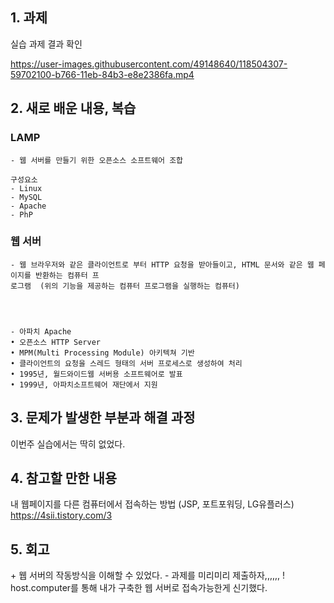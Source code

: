 
## 1. 과제 


실습 과제 결과 확인

https://user-images.githubusercontent.com/49148640/118504307-59702100-b766-11eb-84b3-e8e2386fa.mp4
  
    
      

## 2. 새로 배운 내용, 복습

### LAMP 

~~~
- 웹 서버를 만들기 위한 오픈소스 소프트웨어 조합  

구성요소
- Linux  
- MySQL  
- Apache  
- PhP  
~~~
  
    
      


### 웹 서버

~~~
- 웹 브라우저와 같은 클라이언트로 부터 HTTP 요청을 받아들이고, HTML 문서와 같은 웹 페이지를 반환하는 컴퓨터 프
로그램  (위의 기능을 제공하는 컴퓨터 프로그램을 실행하는 컴퓨터)

  
  

- 아파치 Apache  
• 오픈소스 HTTP Server  
• MPM(Multi Processing Module) 아키텍쳐 기반  
• 클라이언트의 요청을 스레드 형태의 서버 프로세스로 생성하여 처리  
• 1995년, 월드와이드웹 서버용 소프트웨어로 발표  
• 1999년, 아파치소프트웨어 재단에서 지원  
~~~

  
    
      
## 3. 문제가 발생한 부분과 해결 과정
이번주 실습에서는 딱히 없었다.  


  
    
      
## 4. 참고할 만한 내용  
내 웹페이지를 다른 컴퓨터에서 접속하는 방법 (JSP, 포트포워딩, LG유플러스)  
https://4sii.tistory.com/3  
  
    
      
## 5. 회고
\+ 웹 서버의 작동방식을 이해할 수 있었다. 
\- 과제를 미리미리 제출하자,,,,,,
\! host.computer를 통해 내가 구축한 웹 서버로 접속가능한게 신기했다.

